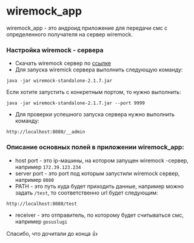 # wiremock_app
wiremock_app - это андроид приложение для передачи смс с определенного получателя  на сервер wiremock.

### Настройка wiremock - сервера
* Скачать wiremock сервер по [ссылке](http://repo1.maven.org/maven2/com/github/tomakehurst/wiremock-standalone/2.1.7/wiremock-standalone-2.1.7.jar)
* Для запуска wiremick сервера выполнить следующую команду:
```
java -jar wiremock-standalone-2.1.7.jar
```
Если хотите запустить с конкретным портом, то нужно выполнить:
```
java -jar wiremock-standalone-2.1.7.jar --port 9999
```
* Для проверки успешного запуска сервера нужно выполнить команду: 
```
http://localhost:8080/__admin
```

### Описание основных полей в приложении wiremock_app:

* host port - это ip-машины, на котором запущен wiremock -сервер, например  ```172.39.123.234```
* server port - это port под которым запустили wiremock сервер, например ```8080```
* PATH - это путь куда будет приходить данные, например можно задать ```/test```, то соответственно  url будет следующим:
```
http://localhost:8080/test
```
* receiver - это отправитель, по которому будет считываться смс, например ```gosuslugi```

Спасибо, что дочитали до конца :+1:
